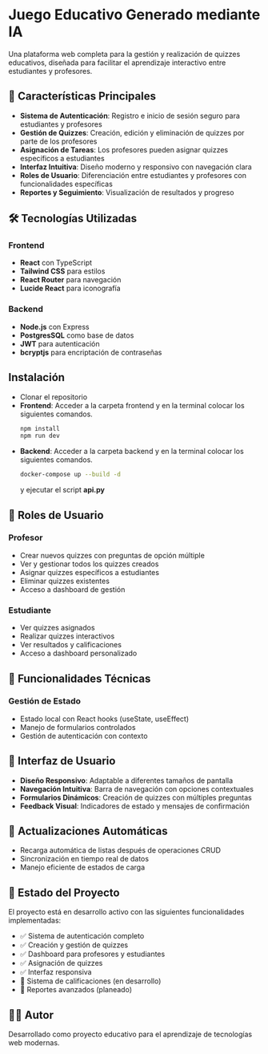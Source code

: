 # Juego Educativo Generado mediante IA

Una plataforma web completa para la gestión y realización de quizzes educativos, diseñada para facilitar el aprendizaje interactivo entre estudiantes y profesores.

## 🎯 Características Principales

- **Sistema de Autenticación**: Registro e inicio de sesión seguro para estudiantes y profesores
- **Gestión de Quizzes**: Creación, edición y eliminación de quizzes por parte de los profesores
- **Asignación de Tareas**: Los profesores pueden asignar quizzes específicos a estudiantes
- **Interfaz Intuitiva**: Diseño moderno y responsivo con navegación clara
- **Roles de Usuario**: Diferenciación entre estudiantes y profesores con funcionalidades específicas
- **Reportes y Seguimiento**: Visualización de resultados y progreso

## 🛠️ Tecnologías Utilizadas

### Frontend
- **React** con TypeScript
- **Tailwind CSS** para estilos
- **React Router** para navegación
- **Lucide React** para iconografía

### Backend
- **Node.js** con Express
- **PostgresSQL** como base de datos
- **JWT** para autenticación
- **bcryptjs** para encriptación de contraseñas


## Instalación
- Clonar el repositorio
- **Frontend**: Acceder a la carpeta frontend  y en la terminal colocar los siguientes comandos.
    ```bash
    npm install 
    npm run dev
    ``` 
-  **Backend**: Acceder a la carpeta backend y en la terminal colocar los siguientes comandos.
    ```bash
    docker-compose up --build -d 
    ``` 
    y ejecutar el script **api.py**


## 👥 Roles de Usuario

### Profesor
- Crear nuevos quizzes con preguntas de opción múltiple
- Ver y gestionar todos los quizzes creados
- Asignar quizzes específicos a estudiantes
- Eliminar quizzes existentes
- Acceso a dashboard de gestión

### Estudiante
- Ver quizzes asignados
- Realizar quizzes interactivos
- Ver resultados y calificaciones
- Acceso a dashboard personalizado

## 🔧 Funcionalidades Técnicas

### Gestión de Estado
- Estado local con React hooks (useState, useEffect)
- Manejo de formularios controlados
- Gestión de autenticación con contexto

## 🎨 Interfaz de Usuario

- **Diseño Responsivo**: Adaptable a diferentes tamaños de pantalla
- **Navegación Intuitiva**: Barra de navegación con opciones contextuales
- **Formularios Dinámicos**: Creación de quizzes con múltiples preguntas
- **Feedback Visual**: Indicadores de estado y mensajes de confirmación

## 🔄 Actualizaciones Automáticas

- Recarga automática de listas después de operaciones CRUD
- Sincronización en tiempo real de datos
- Manejo eficiente de estados de carga

## 🚦 Estado del Proyecto

El proyecto está en desarrollo activo con las siguientes funcionalidades implementadas:

- ✅ Sistema de autenticación completo
- ✅ Creación y gestión de quizzes
- ✅ Dashboard para profesores y estudiantes
- ✅ Asignación de quizzes
- ✅ Interfaz responsiva
- 🔄 Sistema de calificaciones (en desarrollo)
- 🔄 Reportes avanzados (planeado)


## 👨‍💻 Autor

Desarrollado como proyecto educativo para el aprendizaje de tecnologías web modernas.
